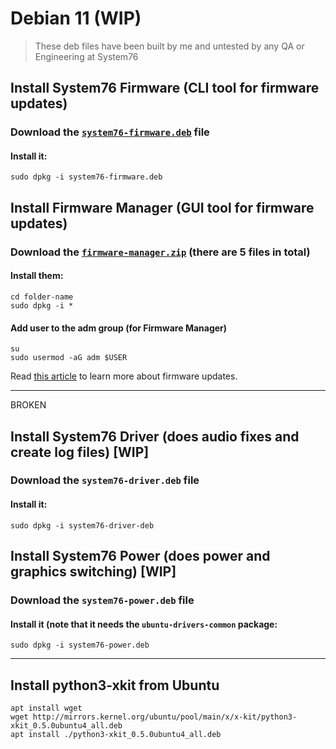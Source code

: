 # Debian 11 (WIP)

> These deb files have been built by me and untested by any QA or Engineering at System76

## Install System76 Firmware (CLI tool for firmware updates)

### Download the [`system76-firmware.deb`](https://github.com/ahoneybun/Install-Other-System76/blob/main/Debian/system76-firmware_1.0.26_amd64.deb) file

#### Install it:

```
sudo dpkg -i system76-firmware.deb
```

## Install Firmware Manager (GUI tool for firmware updates)

### Download the [`firmware-manager.zip`](https://github.com/ahoneybun/Install-Other-System76/blob/main/Debian/firmware-manager.zip) (there are 5 files in total)

#### Install them:

```
cd folder-name
sudo dpkg -i *
```

#### Add user to the adm group (for Firmware Manager)

```
su
sudo usermod -aG adm $USER
```

Read [this article](https://support.system76.com/articles/system-firmware) to learn more about firmware updates.

---

BROKEN

## Install System76 Driver (does audio fixes and create log files) [WIP]

### Download the `system76-driver.deb` file

#### Install it:

```
sudo dpkg -i system76-driver-deb
```

## Install System76 Power (does power and graphics switching) [WIP]

### Download the `system76-power.deb` file

#### Install it (note that it needs the `ubuntu-drivers-common` package:

```
sudo dpkg -i system76-power.deb
```

---

## Install python3-xkit from Ubuntu

```
apt install wget
wget http://mirrors.kernel.org/ubuntu/pool/main/x/x-kit/python3-xkit_0.5.0ubuntu4_all.deb
apt install ./python3-xkit_0.5.0ubuntu4_all.deb
```
